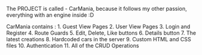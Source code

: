 The PROJECT is called - CarMania, because it follows my other passion, everything with an engine inside :D

CarMania contains : 1. Guest View Pages 2. User View Pages 3. Login and Register 4. Route Guards 5. Edit, Delete, Like buttons 6. Details button 7. The latest creations 8. Hardcoded cars in the server 9. Custom HTML and CSS files 10. Authentication 11. All of the CRUD Operations
